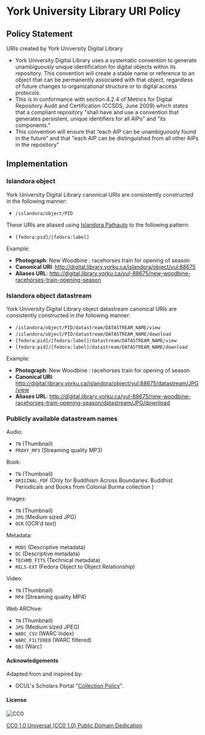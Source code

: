 # York University Library URI Policy

## Policy Statement

URIs created by York University Digital Library

* York University Digital Library uses a systematic convention to generate unambiguously unique identification for digital objects within its repository. This convention will create a stable name or reference to an object that can be permanently associated with that object, regardless of future changes to organizational structure or to digital access protocols.
* This is in conformance with section 4.2.4 of Metrics for Digital Repository Audit and Certification (CCSDS, June 2009) which states that a compliant repository "shall have and use a convention that generates persistent, unique identifiers for all AIPs" and "its components."
* This convention will ensure that “each AIP can be unambiguously found in the future” and that "each AIP can be distinguished from all other AIPs in the repository"

## Implementation

### Islandora object

York University Digital Library canonical URIs are consistently constructed in the following manner:

* `/islandora/object/PID`

These URIs are aliased using [Islandora Pathauto](https://github.com/rosiel/islandora_pathauto) to the following pattern:

* `[fedora:pid]/[fedora:label]`

Example:

* **Photograph**: New Woodbine : racehorses train for opening of season
* **Canonical URI**: http://digital.library.yorku.ca/islandora/object/yul:88675
* **Aliases URL**: http://digital.library.yorku.ca/yul-88675/new-woodbine-racehorses-train-opening-season

### Islandora object datastream

York University Digital Library object datastream canonical URIs are consistently constructed in the following manner:

* `/islandora/object/PID/datastream/DATASTREAM_NAME/view`
* `/islandora/object/PID/datastream/DATASTREAM_NAME/download`
* `[fedora:pid]/[fedora:label]/datastream/DATASTREAM_NAME/view`
* `[fedora:pid]/[fedora:label]/datastream/DATASTREAM_NAME/download`

Example:

* **Photograph**: New Woodbine : racehorses train for opening of season
* **Canonical URI**: http://digital.library.yorku.ca/islandora/object/yul:88675/datastream/JPG/view
* **Aliases URL**: http://digital.library.yorku.ca/yul-88675/new-woodbine-racehorses-train-opening-season/datastream/JPG/download

### Publicly available datastream names

Audio:

* `TN` (Thumbnail)
* `PROXY_MP3` (Streaming quality MP3)

Book:

* `TN` (Thumbnail)
* `ORIGINAL_PDF` (Only for
Buddhism Across Boundaries: Buddhist Periodicals and Books from Colonial Burma collection )

Images:

* `TN` (Thumbnail)
* `JPG` (Medium sized JPG)
* `OCR` (OCR'd text)

Metadata:

* `MODS` (Descriptive metadata)
* `DC` (Descriptive metadata)
* `TECHMD_FITS` (Technical metadata)
* `RELS-EXT` (Fedora Object to Object Relationship)

Video:

* `TN` (Thumbnail)
* `MP4` (Streaming quality MP4)

Web ARChive:

* `TN` (Thumbnail)
* `JPG` (Medium sized JPEG)
* `WARC_CSV` (WARC Index)
* `WARC_FILTERED` (WARC filtered)
* `OBJ` (Warc)

#### Acknowledgements

Adapted from and inspired by:

* OCUL's Scholars Portal "[Collection Policy](https://spotdocs.scholarsportal.info/display/OAIS/Collection+Policy)".

#### License

![CC0](http://i.creativecommons.org/p/zero/1.0/88x31.png "CC0")

[CC0 1.0 Universal (CC0 1.0) Public Domain Dedication](http://creativecommons.org/publicdomain/zero/1.0/)
